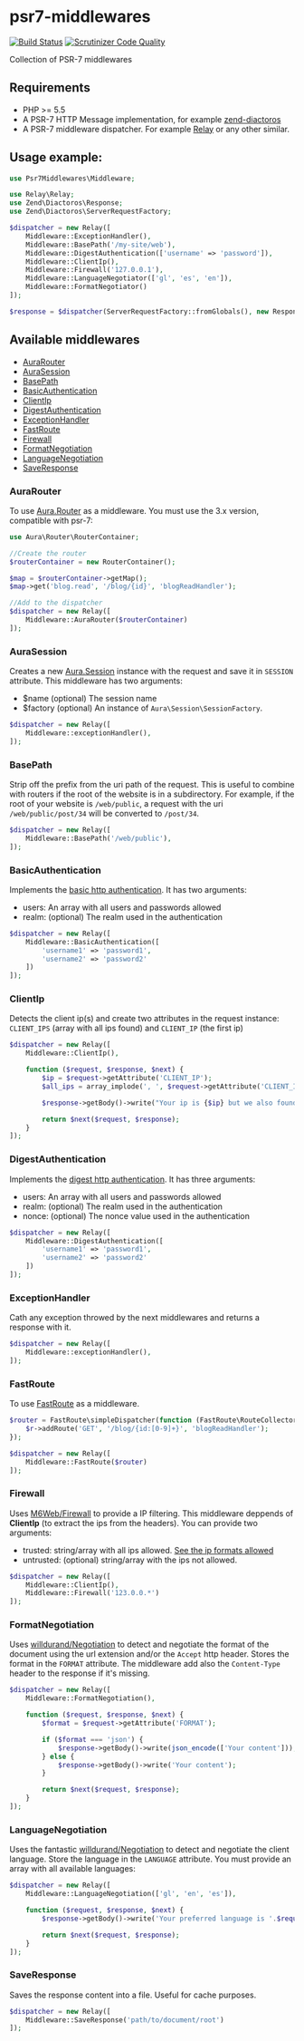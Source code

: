 # psr7-middlewares

[![Build Status](https://travis-ci.org/oscarotero/psr7-middlewares.svg)](https://travis-ci.org/oscarotero/psr7-middlewares)
[![Scrutinizer Code Quality](https://scrutinizer-ci.com/g/oscarotero/psr7-middlewares/badges/quality-score.png?b=master)](https://scrutinizer-ci.com/g/oscarotero/psr7-middlewares/?branch=master)

Collection of PSR-7 middlewares

## Requirements

* PHP >= 5.5
* A PSR-7 HTTP Message implementation, for example [zend-diactoros](https://github.com/zendframework/zend-diactoros)
* A PSR-7 middleware dispatcher. For example [Relay](https://github.com/relayphp/Relay.Relay) or any other similar.

## Usage example:

```php
use Psr7Middlewares\Middleware;

use Relay\Relay;
use Zend\Diactoros\Response;
use Zend\Diactoros\ServerRequestFactory;

$dispatcher = new Relay([
    Middleware::ExceptionHandler(),
    Middleware::BasePath('/my-site/web'),
    Middleware::DigestAuthentication(['username' => 'password']),
    Middleware::ClientIp(),
    Middleware::Firewall('127.0.0.1'),
    Middleware::LanguageNegotiator(['gl', 'es', 'en']),
    Middleware::FormatNegotiator()
]);

$response = $dispatcher(ServerRequestFactory::fromGlobals(), new Response());
```

## Available middlewares

* [AuraRouter](#aurarouter)
* [AuraSession](#aurasession)
* [BasePath](#basepath)
* [BasicAuthentication](#basicauthentication)
* [ClientIp](#clientip)
* [DigestAuthentication](#digestauthentication)
* [ExceptionHandler](#exceptionhandler)
* [FastRoute](#fastroute)
* [Firewall](#firewall)
* [FormatNegotiation](#formatnegotiation)
* [LanguageNegotiation](#languagenegotiation)
* [SaveResponse](#saveresponse)

### AuraRouter

To use [Aura.Router](https://github.com/auraphp/Aura.Router) as a middleware. You must use the 3.x version, compatible with psr-7:

```php
use Aura\Router\RouterContainer;

//Create the router
$routerContainer = new RouterContainer();

$map = $routerContainer->getMap();
$map->get('blog.read', '/blog/{id}', 'blogReadHandler');

//Add to the dispatcher
$dispatcher = new Relay([
    Middleware::AuraRouter($routerContainer)
]);
```

### AuraSession

Creates a new [Aura.Session](https://github.com/auraphp/Aura.Session) instance with the request and save it in `SESSION` attribute. This middleware has two arguments:

* $name (optional) The session name
* $factory (optional) An instance of `Aura\Session\SessionFactory`.

```php
$dispatcher = new Relay([
    Middleware::exceptionHandler(),
]);
```

### BasePath

Strip off the prefix from the uri path of the request. This is useful to combine with routers if the root of the website is in a subdirectory. For example, if the root of your website is `/web/public`, a request with the uri `/web/public/post/34` will be converted to `/post/34`.

```php
$dispatcher = new Relay([
    Middleware::BasePath('/web/public'),
]);
```

### BasicAuthentication

Implements the [basic http authentication](http://php.net/manual/en/features.http-auth.php). It has two arguments:

* users: An array with all users and passwords allowed
* realm: (optional) The realm used in the authentication

```php
$dispatcher = new Relay([
    Middleware::BasicAuthentication([
        'username1' => 'password1',
        'username2' => 'password2'
    ])
]);
```

### ClientIp

Detects the client ip(s) and create two attributes in the request instance: `CLIENT_IPS` (array with all ips found) and `CLIENT_IP` (the first ip)

```php
$dispatcher = new Relay([
    Middleware::ClientIp(),

    function ($request, $response, $next) {
        $ip = $request->getAttribute('CLIENT_IP');
        $all_ips = array_implode(', ', $request->getAttribute('CLIENT_IPS'));

        $response->getBody()->write("Your ip is {$ip} but we also found {$all_ips}";

        return $next($request, $response);
    }
]);
```

### DigestAuthentication

Implements the [digest http authentication](http://php.net/manual/en/features.http-auth.php). It has three arguments:

* users: An array with all users and passwords allowed
* realm: (optional) The realm used in the authentication
* nonce: (optional) The nonce value used in the authentication

```php
$dispatcher = new Relay([
    Middleware::DigestAuthentication([
        'username1' => 'password1',
        'username2' => 'password2'
    ])
]);
```

### ExceptionHandler

Cath any exception throwed by the next middlewares and returns a response with it.

```php
$dispatcher = new Relay([
    Middleware::exceptionHandler(),
]);
```

### FastRoute
To use [FastRoute](https://github.com/nikic/FastRoute) as a middleware.

```php
$router = FastRoute\simpleDispatcher(function (FastRoute\RouteCollector $r) {
    $r->addRoute('GET', '/blog/{id:[0-9]+}', 'blogReadHandler');
});

$dispatcher = new Relay([
    Middleware::FastRoute($router)
]);
```

### Firewall

Uses [M6Web/Firewall](https://github.com/M6Web/Firewall) to provide a IP filtering. This middleware deppends of **ClientIp** (to extract the ips from the headers). You can provide two arguments:

* trusted: string/array with all ips allowed. [See the ip formats allowed](https://github.com/M6Web/Firewall#entries-formats)
* untrusted: (optional) string/array with the ips not allowed.

```php
$dispatcher = new Relay([
    Middleware::ClientIp(),
    Middleware::Firewall('123.0.0.*')
]);
```

### FormatNegotiation

Uses [willdurand/Negotiation](https://github.com/willdurand/Negotiation) to detect and negotiate the format of the document using the url extension and/or the `Accept` http header. Stores the format in the `FORMAT` attribute. The middleware add also the `Content-Type` header to the response if it's missing.

```php
$dispatcher = new Relay([
    Middleware::FormatNegotiation(),

    function ($request, $response, $next) {
        $format = $request->getAttribute('FORMAT');

        if ($format === 'json') {
            $response->getBody()->write(json_encode(['Your content']));
        } else {
            $response->getBody()->write('Your content');
        }

        return $next($request, $response);
    }
]);
```

### LanguageNegotiation

Uses the fantastic [willdurand/Negotiation](https://github.com/willdurand/Negotiation) to detect and negotiate the client language. Store the language in the `LANGUAGE` attribute. You must provide an array with all available languages:

```php
$dispatcher = new Relay([
    Middleware::LanguageNegotiation(['gl', 'en', 'es']),

    function ($request, $response, $next) {
        $response->getBody()->write('Your preferred language is '.$request->getAttribute('LANGUAGE'));

        return $next($request, $response);
    }
]);
```

### SaveResponse

Saves the response content into a file. Useful for cache purposes.

```php
$dispatcher = new Relay([
    Middleware::SaveResponse('path/to/document/root')
]);
```
